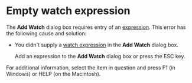 
# Empty watch expression

The  **Add Watch** dialog box requires entry of an [expression](b8bdf64f-5920-1ae9-16d0-b26d09524a30.md). This error has the following cause and solution:



- You didn't supply a  [watch expression](b8bdf64f-5920-1ae9-16d0-b26d09524a30.md) in the **Add Watch** dialog box.
    
    Add an expression to the  **Add Watch** dialog box or press the ESC key.
    

For additional information, select the item in question and press F1 (in Windows) or HELP (on the Macintosh).
